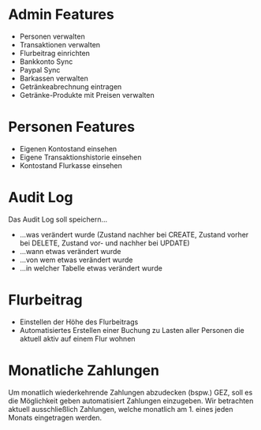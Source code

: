 # Admin Features

- Personen verwalten
- Transaktionen verwalten
- Flurbeitrag einrichten
- Bankkonto Sync
- Paypal Sync
- Barkassen verwalten
- Getränkeabrechnung eintragen
- Getränke-Produkte mit Preisen verwalten

# Personen Features

- Eigenen Kontostand einsehen
- Eigene Transaktionshistorie einsehen
- Kontostand Flurkasse einsehen

# Audit Log
Das Audit Log soll speichern...
- ...was verändert wurde (Zustand nachher bei CREATE, Zustand vorher bei DELETE, Zustand vor- und nachher bei UPDATE)
- ...wann etwas verändert wurde
- ...von wem etwas verändert wurde
- ...in welcher Tabelle etwas verändert wurde

# Flurbeitrag
- Einstellen der Höhe des Flurbeitrags
- Automatisiertes Erstellen einer Buchung zu Lasten aller Personen die aktuell aktiv auf einem Flur wohnen 

# Monatliche Zahlungen
Um monatlich wiederkehrende Zahlungen abzudecken (bspw.) GEZ, soll es die Möglichkeit geben
automatisiert Zahlungen einzugeben. Wir betrachten aktuell ausschließlich Zahlungen, welche 
monatlich am 1. eines jeden Monats eingetragen werden.